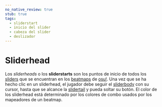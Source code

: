 ```yaml
---
no_native_review: true
stub: true
tags:
  - sliderstart
  - inicio del slider
  - cabeza del slider
  - deslizador
---
```


# Sliderhead

Los *sliderheads* o los **sliderstarts** son los puntos de inicio de todos los [sliders](/wiki/Hit_object/Slider) que se encuentran en los [beatmaps](/wiki/Beatmap) de [osu!](/wiki/Game_mode/osu!). Una vez que se ha hecho clic en un sliderhead, el jugador debe seguir el [sliderbody](/wiki/Hit_object/Sliderbody) con su cursor, hasta que se alcance la [slidertail](/wiki/Hit_object/Slidertail) y pueda soltar su botón. El color de los sliderhead está determinado por los colores de combo usados por los mapeadores de un beatmap.
